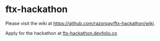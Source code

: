 # ftx-hackathon

Please visit the wiki at <https://github.com/razorpay/ftx-hackathon/wiki>.

Apply for the hackathon at [ftx-hackathon.devfolio.co](https://ftx-hackathon.devfolio.co/)